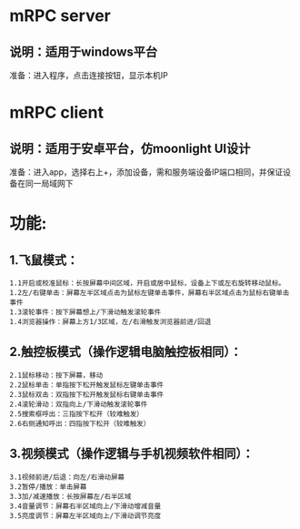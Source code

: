 mRPC server
=
说明：适用于windows平台
-
准备：进入程序，点击连接按钮，显示本机IP

mRPC client
=
说明：适用于安卓平台，仿moonlight UI设计
-
准备：进入app，选择右上+，添加设备，需和服务端设备IP端口相同，并保证设备在同一局域网下

功能:
=
1.飞鼠模式：
-
	1.1开启或校准鼠标：长按屏幕中间区域，开启或居中鼠标，设备上下或左右旋转移动鼠标。
	1.2左/右键单击：屏幕左半区域点击为鼠标左键单击事件，屏幕右半区域点击为鼠标右键单击事件
	1.3滚轮事件：按下屏幕想上/下滑动触发滚轮事件
	1.4浏览器操作：屏幕上方1/3区域，左/右滑触发浏览器前进/回退
2.触控板模式（操作逻辑电脑触控板相同）：
-
	2.1鼠标移动：按下屏幕，移动
	2.2鼠标单击：单指按下松开触发鼠标左键单击事件
	2.3鼠标双击：双指按下松开触发鼠标右键单击事件
	2.4滚轮滑动：双指向上/下滑动触发滚轮事件
	2.5搜索框呼出：三指按下松开（较难触发）
	2.6右侧通知呼出：四指按下松开（较难触发）
3.视频模式（操作逻辑与手机视频软件相同）：
-
	3.1视频前进/后退：向左/右滑动屏幕
	3.2暂停/播放：单击屏幕
	3.3加/减速播放：长按屏幕左/右半区域
	3.4音量调节：屏幕右半区域向上/下滑动增减音量
	3.5亮度调节：屏幕左半区域向上/下滑动调节亮度
	
